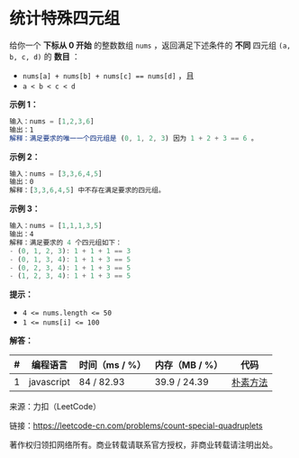 # 统计特殊四元组

给你一个 **下标从 0 开始** 的整数数组 `nums` ，返回满足下述条件的 **不同** 四元组 `(a, b, c, d)` 的 **数目** ：

- `nums[a] + nums[b] + nums[c] == nums[d]` ，且
- `a < b < c < d`

**示例 1：**

``` javascript
输入：nums = [1,2,3,6]
输出：1
解释：满足要求的唯一一个四元组是 (0, 1, 2, 3) 因为 1 + 2 + 3 == 6 。
```

**示例 2：**

``` javascript
输入：nums = [3,3,6,4,5]
输出：0
解释：[3,3,6,4,5] 中不存在满足要求的四元组。
```

**示例 3：**

``` javascript
输入：nums = [1,1,1,3,5]
输出：4
解释：满足要求的 4 个四元组如下：
- (0, 1, 2, 3): 1 + 1 + 1 == 3
- (0, 1, 3, 4): 1 + 1 + 3 == 5
- (0, 2, 3, 4): 1 + 1 + 3 == 5
- (1, 2, 3, 4): 1 + 1 + 3 == 5
```

**提示：**

- `4 <= nums.length <= 50`
- `1 <= nums[i] <= 100`

**解答：**

**#**|**编程语言**|**时间（ms / %）**|**内存（MB / %）**|**代码**
--|--|--|--|--
1|javascript|84 / 82.93|39.9 / 24.39|[朴素方法](./javascript/ac_v1.js)

来源：力扣（LeetCode）

链接：https://leetcode-cn.com/problems/count-special-quadruplets

著作权归领扣网络所有。商业转载请联系官方授权，非商业转载请注明出处。
